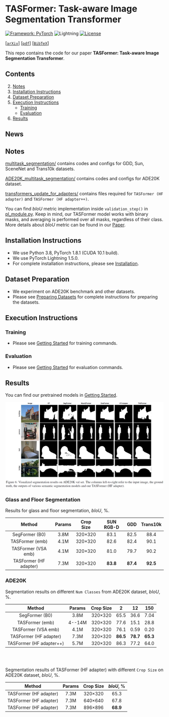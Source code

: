 # TASFormer: Task-aware Image Segmentation Transformer

[![Framework: PyTorch](https://img.shields.io/badge/Framework-PyTorch-orange.svg)](https://pytorch.org/) ![Lightning](https://img.shields.io/badge/-Lightning-792ee5?logo=pytorchlightning&logoColor=white) [![License](https://img.shields.io/badge/License-MIT-blue.svg)](https://opensource.org/licenses/MIT)



[[`arXiv`]()] [[`pdf`]()] [[`BibTeX`]()]

This repo contains the code for our paper **TASFormer: Task-aware Image Segmentation Transformer**.

## Contents

2. [Notes](#notes)
3. [Installation Instructions](#installation-instructions)
4. [Dataset Preparation](#dataset-preparation)
5. [Execution Instructions](#execution-instructions)
    - [Training](#training)
    - [Evaluation](#evaluation)
6. [Results](#results)

## News

## Notes

[multitask_segmentation/](multitask_segmentation/) contains codes and configs for GDD, Sun, SceneNet and Trans10k datasets.

[ADE20K_multitask_segmentation/](ADE20K_multitask_segmentation/) contains codes and configs for ADE20K dataset.

[transformers_update_for_adapters/](transformers_update_for_adapters/) contains files required for `TASFormer (HF adapter)` and `TASFormer (HF adapter++)`.

You can find $bIoU$ metric implementation inside `validation_step()` in [pl_module.py](ADE20K_multitask_segmentation/seg_training/pl_module.py). Keep in mind, our TASFormer model works with binary masks, and averaging is performed over all masks, regardless of their class. More details about $bIoU$ metric can be found in our [Paper](). 

## Installation Instructions

- We use Python 3.8, PyTorch 1.8.1 (CUDA 10.1 build).
- We use PyTorch Lightning 1.5.0.
- For complete installation instructions, please see [Installation](INSTALL.md).

## Dataset Preparation

- We experiment on ADE20K benchmark and other datasets.
- Please see [Preparing Datasets](DATASET_PREPARATION.md) for complete instructions for preparing the datasets.

## Execution Instructions

### Training

- Please see [Getting Started](GETTING_STARTED.md) for training commands.

### Evaluation

- Please see [Getting Started](GETTING_STARTED.md) for evaluation commands.

## Results

You can find our pretrained models in [Getting Started](GETTING_STARTED.md).

![Results](images/TASFormer_visualization.png)

### Glass and Floor Segmentation

Results for glass and floor segmentation, $bIoU$, %.

| Method | Params | Crop Size | SUN RGB-D | GDD | Trans10k |
|   :---:|  :---:           | :---:               | :---:   |  :---: |    :---:   |
| SegFormer (B0) | 3.8M | 320&times;320 | 83.1 | 82.5 | 88.4 |
| TASFormer (emb) | 4.1M | 320&times;320 | 82.6 | 82.4 | 90.1 |
| TASFormer (VSA emb) | 4.1M | 320&times;320 | 81.0 | 79.7 | 90.2 |
| TASFormer (HF adapter) | 7.3M | 320&times;320 | **83.8** | **87.4** | **92.5** |

### ADE20K

Segmentation results on different `Num Classes` from ADE20K dataset, $bIoU$, %.

| Method | Params | Crop Size | 2 | 12 | 150 |
|   :---:|  :---:           | :---:               | :---:   |  :---: |    :---:   |
| SegFormer (B0) | 3.8M | 320&times;320 | 65.5 | 36.6 | 7.04 |
| TASFormer (emb) | 4--14M | 320&times;320 | 77.6 | 15.1 | 28.8 |
| TASFormer (VSA emb) | 4.1M | 320&times;320 | 76.1 | 0.59 | 0.20 |
| TASFormer (HF adapter) | 7.3M | 320&times;320 | **86.5** | **78.7** | **65.3** |
| TASFormer (HF adapter++) | 5.7M | 320&times;320 | 86.3 | 77.2 | 64.0 |

<br/><br/>

Segmentation results of TASFormer (HF adapter) with different `Crop Size` on ADE20K dataset, $bIoU$, %.

| Method | Params | Crop Size | $bIoU$, % |
|   :---:| :---:   |  :---: |    :---:   |
| TASFormer (HF adapter) | 7.3M | 320&times;320 | 65.3 |
| TASFormer (HF adapter) | 7.3M | 640&times;640 | 67.8 |
| TASFormer (HF adapter) | 7.3M | 896&times;896 | **68.9** |
